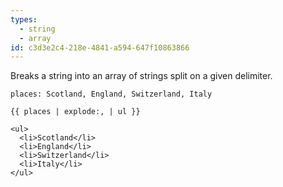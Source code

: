 ```yaml
---
types:
  - string
  - array
id: c3d3e2c4-218e-4841-a594-647f10863866
---
```

Breaks a string into an array of strings split on a given delimiter.

```.language-yaml
places: Scotland, England, Switzerland, Italy
```

```
{{ places | explode:, | ul }}
```

```.language-html
<ul>
  <li>Scotland</li>
  <li>England</li>
  <li>Switzerland</li>
  <li>Italy</li>
</ul>
```
